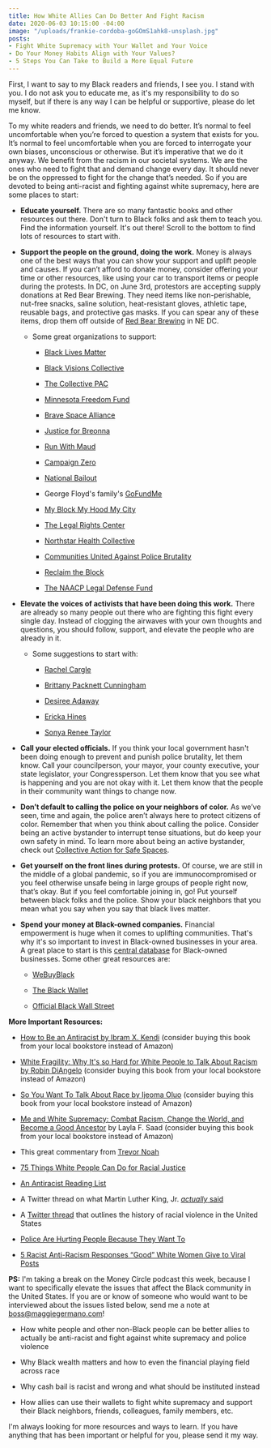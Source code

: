 ```yaml
---
title: How White Allies Can Do Better And Fight Racism
date: 2020-06-03 10:15:00 -04:00
image: "/uploads/frankie-cordoba-goGOmS1ahk8-unsplash.jpg"
posts:
- Fight White Supremacy with Your Wallet and Your Voice
- Do Your Money Habits Align with Your Values?
- 5 Steps You Can Take to Build a More Equal Future
---
```


First, I want to say to my Black readers and friends, I see you. I stand with you. I do not ask you to educate me, as it's my responsibility to do so myself, but if there is any way I can be helpful or supportive, please do let me know.

To my white readers and friends, we need to do better. It’s normal to feel uncomfortable when you’re forced to question a system that exists for you. It’s normal to feel uncomfortable when you are forced to interrogate your own biases, unconscious or otherwise. But it’s imperative that we do it anyway. We benefit from the racism in our societal systems. We are the ones who need to fight that and demand change every day. It should never be on the oppressed to fight for the change that’s needed. So if you are devoted to being anti-racist and fighting against white supremacy, here are some places to start:

* **Educate yourself.** There are so many fantastic books and other resources out there. Don't turn to Black folks and ask them to teach you. Find the information yourself. It's out there! Scroll to the bottom to find lots of resources to start with.

* **Support the people on the ground, doing the work.** Money is always one of the best ways that you can show your support and uplift people and causes. If you can’t afford to donate money, consider offering your time or other resources, like using your car to transport items or people during the protests. In DC, on June 3rd, protestors are accepting supply donations at Red Bear Brewing. They need items like non-perishable, nut-free snacks, saline solution, heat-resistant gloves, athletic tape, reusable bags, and protective gas masks. If you can spear any of these items, drop them off outside of [Red Bear Brewing](https://www.redbear.beer/) in NE DC.

  * Some great organizations to support:

    * [Black Lives Matter](https://maggiegermano.us13.list-manage.com/track/click?u=7b0d49f10f1aef89a45167c3b&id=7c6f46a7c7&e=ca1ae675af)

    * [Black Visions Collective](https://maggiegermano.us13.list-manage.com/track/click?u=7b0d49f10f1aef89a45167c3b&id=1898ce114d&e=ca1ae675af)

    * [The Collective PAC](https://maggiegermano.us13.list-manage.com/track/click?u=7b0d49f10f1aef89a45167c3b&id=38443751e6&e=ca1ae675af)

    * [Minnesota Freedom Fund](https://maggiegermano.us13.list-manage.com/track/click?u=7b0d49f10f1aef89a45167c3b&id=4b0c3a891f&e=ca1ae675af)

    * [Brave Space Alliance](https://maggiegermano.us13.list-manage.com/track/click?u=7b0d49f10f1aef89a45167c3b&id=ac4ffe0885&e=ca1ae675af)

    * [Justice for Breonna](https://maggiegermano.us13.list-manage.com/track/click?u=7b0d49f10f1aef89a45167c3b&id=ebc33b87db&e=ca1ae675af)

    * [Run With Maud](https://maggiegermano.us13.list-manage.com/track/click?u=7b0d49f10f1aef89a45167c3b&id=baa8d38903&e=ca1ae675af)

    * [Campaign Zero](https://maggiegermano.us13.list-manage.com/track/click?u=7b0d49f10f1aef89a45167c3b&id=4c0cc0da22&e=ca1ae675af)

    * [National Bailout](https://maggiegermano.us13.list-manage.com/track/click?u=7b0d49f10f1aef89a45167c3b&id=62f347c178&e=ca1ae675af)

    * George Floyd's family's [GoFundMe](https://maggiegermano.us13.list-manage.com/track/click?u=7b0d49f10f1aef89a45167c3b&id=34638637de&e=ca1ae675af)

    * [My Block My Hood My City](https://maggiegermano.us13.list-manage.com/track/click?u=7b0d49f10f1aef89a45167c3b&id=a296f104fc&e=ca1ae675af)

    * [The Legal Rights Center](https://maggiegermano.us13.list-manage.com/track/click?u=7b0d49f10f1aef89a45167c3b&id=b9da537ff6&e=ca1ae675af)

    * [Northstar Health Collective](https://maggiegermano.us13.list-manage.com/track/click?u=7b0d49f10f1aef89a45167c3b&id=489276a196&e=ca1ae675af)

    * [Communities United Against Police Brutality](https://maggiegermano.us13.list-manage.com/track/click?u=7b0d49f10f1aef89a45167c3b&id=4b2e960bef&e=ca1ae675af)

    * [Reclaim the Block](https://maggiegermano.us13.list-manage.com/track/click?u=7b0d49f10f1aef89a45167c3b&id=e913435ae2&e=ca1ae675af)

    * [The NAACP Legal Defense Fund](https://maggiegermano.us13.list-manage.com/track/click?u=7b0d49f10f1aef89a45167c3b&id=6f1413e00a&e=ca1ae675af)

* **Elevate the voices of activists that have been doing this work.** There are already so many people out there who are fighting this fight every single day. Instead of clogging the airwaves with your own thoughts and questions, you should follow, support, and elevate the people who are already in it.

  * Some suggestions to start with:

    * [Rachel Cargle](https://maggiegermano.us13.list-manage.com/track/click?u=7b0d49f10f1aef89a45167c3b&id=cbd7643342&e=ca1ae675af)

    * [Brittany Packnett Cunningham](https://maggiegermano.us13.list-manage.com/track/click?u=7b0d49f10f1aef89a45167c3b&id=8a67d9ba4f&e=ca1ae675af)

    * [Desiree Adaway](https://maggiegermano.us13.list-manage.com/track/click?u=7b0d49f10f1aef89a45167c3b&id=93ea69bb10&e=ca1ae675af)

    * [Ericka Hines](https://maggiegermano.us13.list-manage.com/track/click?u=7b0d49f10f1aef89a45167c3b&id=968ba4a369&e=ca1ae675af)

    * [Sonya Renee Taylor](https://maggiegermano.us13.list-manage.com/track/click?u=7b0d49f10f1aef89a45167c3b&id=67973695a3&e=ca1ae675af)

* **Call your elected officials.** If you think your local government hasn't been doing enough to prevent and punish police brutality, let them know. Call your councilperson, your mayor, your county executive, your state legislator, your Congressperson. Let them know that you see what is happening and you are not okay with it. Let them know that the people in their community want things to change now.

* **Don’t default to calling the police on your neighbors of color.** As we’ve seen, time and again, the police aren’t always here to protect citizens of color. Remember that when you think about calling the police. Consider being an active bystander to interrupt tense situations, but do keep your own safety in mind. To learn more about being an active bystander, check out [Collective Action for Safe Spaces](https://maggiegermano.us13.list-manage.com/track/click?u=7b0d49f10f1aef89a45167c3b&id=ab4209e774&e=ca1ae675af).

* **Get yourself on the front lines during protests.** Of course, we are still in the middle of a global pandemic, so if you are immunocompromised or you feel otherwise unsafe being in large groups of people right now, that’s okay. But if you feel comfortable joining in, go! Put yourself between black folks and the police. Show your black neighbors that you mean what you say when you say that black lives matter.

* **Spend your money at Black-owned companies.** Financial empowerment is huge when it comes to uplifting communities. That's why it's so important to invest in Black-owned businesses in your area. A great place to start is this [central database](https://maggiegermano.us13.list-manage.com/track/click?u=7b0d49f10f1aef89a45167c3b&id=80fc29c701&e=ca1ae675af) for Black-owned businesses. Some other great resources are:

  * [WeBuyBlack](https://maggiegermano.us13.list-manage.com/track/click?u=7b0d49f10f1aef89a45167c3b&id=ff5a5eca01&e=ca1ae675af)

  * [The Black Wallet](https://maggiegermano.us13.list-manage.com/track/click?u=7b0d49f10f1aef89a45167c3b&id=af513de7b6&e=ca1ae675af)

  * [Official Black Wall Street](https://maggiegermano.us13.list-manage.com/track/click?u=7b0d49f10f1aef89a45167c3b&id=5025ec4ae8&e=ca1ae675af)

**More Important Resources:**

* [How to Be an Antiracist by Ibram X. Kendi](https://maggiegermano.us13.list-manage.com/track/click?u=7b0d49f10f1aef89a45167c3b&id=9038fb3abd&e=ca1ae675af) (consider buying this book from your local bookstore instead of Amazon)

* [White Fragility: Why It's so Hard for White People to Talk About Racism by Robin DiAngelo](https://maggiegermano.us13.list-manage.com/track/click?u=7b0d49f10f1aef89a45167c3b&id=de5b73647a&e=ca1ae675af) (consider buying this book from your local bookstore instead of Amazon)

* [So You Want To Talk About Race by Ijeoma Oluo](https://maggiegermano.us13.list-manage.com/track/click?u=7b0d49f10f1aef89a45167c3b&id=75e621c8be&e=ca1ae675af) (consider buying this book from your local bookstore instead of Amazon)

* [Me and White Supremacy: Combat Racism, Change the World, and Become a Good Ancestor](https://maggiegermano.us13.list-manage.com/track/click?u=7b0d49f10f1aef89a45167c3b&id=28adf8396f&e=ca1ae675af) by Layla F. Saad (consider buying this book from your local bookstore instead of Amazon)

* This great commentary from [Trevor Noah](https://maggiegermano.us13.list-manage.com/track/click?u=7b0d49f10f1aef89a45167c3b&id=38fa753d02&e=ca1ae675af)

* [75 Things White People Can Do for Racial Justice](https://maggiegermano.us13.list-manage.com/track/click?u=7b0d49f10f1aef89a45167c3b&id=e2c09090af&e=ca1ae675af)

* [An Antiracist Reading List](https://maggiegermano.us13.list-manage.com/track/click?u=7b0d49f10f1aef89a45167c3b&id=5dc3d2117d&e=ca1ae675af)

* A Twitter thread on what Martin Luther King, Jr. *[actually](https://maggiegermano.us13.list-manage.com/track/click?u=7b0d49f10f1aef89a45167c3b&id=9017091f62&e=ca1ae675af)*[ said](https://maggiegermano.us13.list-manage.com/track/click?u=7b0d49f10f1aef89a45167c3b&id=9017091f62&e=ca1ae675af)

* A [Twitter thread](https://maggiegermano.us13.list-manage.com/track/click?u=7b0d49f10f1aef89a45167c3b&id=72d151ba80&e=ca1ae675af) that outlines the history of racial violence in the United States

* [Police Are Hurting People Because They Want To](https://maggiegermano.us13.list-manage.com/track/click?u=7b0d49f10f1aef89a45167c3b&id=9bcaf3141e&e=ca1ae675af)

* [5 Racist Anti-Racism Responses “Good” White Women Give to Viral Posts](https://maggiegermano.us13.list-manage.com/track/click?u=7b0d49f10f1aef89a45167c3b&id=54a82e3b21&e=ca1ae675af)

**PS:** I'm taking a break on the Money Circle podcast this week, because I want to specifically elevate the issues that affect the Black community in the United States. If you are or know of someone who would want to be interviewed about the issues listed below, send me a note at [boss@maggiegermano.com](mailto:boss@maggiegermano.com)!

* How white people and other non-Black people can be better allies to actually be anti-racist and fight against white supremacy and police violence

* Why Black wealth matters and how to even the financial playing field across race

* Why cash bail is racist and wrong and what should be instituted instead

* How allies can use their wallets to fight white supremacy and support their Black neighbors, friends, colleagues, family members, etc.

I'm always looking for more resources and ways to learn. If you have anything that has been important or helpful for you, please send it my way.